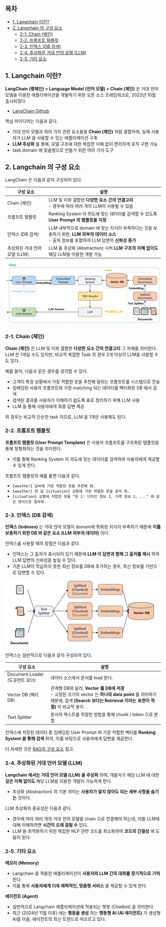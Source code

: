 ## 목차

* [1. Langchain 이란?](#1-langchain-이란)
* [2. Langchain 의 구성 요소](#2-langchain-의-구성-요소)
  * [2-1. Chain (체인)](#2-1-chain-체인)
  * [2-2. 프롬프트 템플릿](#2-2-프롬프트-템플릿)
  * [2-3. 인덱스 (DB 검색)](#2-3-인덱스-db-검색)
  * [2-4. 추상화된 거대 언어 모델 (LLM)](#2-4-추상화된-거대-언어-모델-llm)
  * [2-5. 기타 요소](#2-5-기타-요소)

## 1. Langchain 이란?

**LangChain (랭체인) = Language Model (언어 모델) + Chain (체인)** 은 거대 언어 모델을 이용한 애플리케이션을 개발하기 위한 오픈 소스 프레임워크로, 2022년 10월 출시되었다.

* [LangChain Github](https://github.com/langchain-ai/langchain)

핵심 아이디어는 다음과 같다.

* 거대 언어 모델과 여러 가지 관련 요소들을 **Chain (체인)** 처럼 결합하여, 실제 사용자가 LLM 을 사용할 수 있는 애플리케이션 구축
* **LLM 추상화** 를 통해, 모델 구조에 대한 복잡한 이해 없이 편리하게 로직 구현 가능
* task domain 에 맞춤형으로 만들기 위한 여러 가지 도구

## 2. Langchain 의 구성 요소

LangChain 은 다음과 같이 구성되어 있다.

| 구성 요소               | 설명                                                                                                 |
|---------------------|----------------------------------------------------------------------------------------------------|
| Chain (체인)          | LLM 및 이와 결합한 **다양한 요소 간의 연결고리**<br>- 경우에 따라 여러 개의 LLM이 사용될 수 있음                                    |
| 프롬프트 템플릿            | Ranking System 이 의도에 맞는 데이터를 검색할 수 있도록 **User Prompt 의 템플릿을 지정**                                   |
| 인덱스 (DB 검색)         | LLM 내부적으로 domain 에 맞는 지식이 부족하다는 것을 보충하기 위한, **LLM 외부의 데이터 소스**<br>- 출처 정보를 포함하여 LLM 답변의 **신뢰성 증가** |
| 추상화된 거대 언어 모델 (LLM) | LLM 을 추상화 (Abstraction) 시켜 **LLM 구조의 이해 없이도** 해당 LLM을 이용한 개발 가능                                    |

![image](images/Langchain_1.PNG)

### 2-1. Chain (체인)

**Chain (체인)** 은 LLM 및 이와 결합한 **다양한 요소 간의 연결고리** 그 자체를 의미한다. LLM 은 1개일 수도 있지만, 비교적 복잡한 Task 의 경우 2개 이상의 LLM을 사용할 수도 있다.

예를 들어, 다음과 같은 경우를 생각할 수 있다.

* 고객이 특정 상황에서 가장 적합한 옷을 추천해 달라는 프롬프트를 시스템으로 전송
* 임베딩된 사용자 프롬프트와 가장 matching 되는 데이터를 벡터화된 DB 에서 검색
* 검색된 결과를 사용자가 이해하기 쉽도록 표로 정리하기 위해 LLM 사용
* LLM 을 통해 사용자에게 최종 답변 제공

위 경우는 비교적 단순한 task 이므로, LLM 을 1개만 사용해도 된다.

### 2-2. 프롬프트 템플릿

**프롬프트 템플릿 (User Prompt Template)** 은 사용자 프롬프트를 구조화된 템플릿을 통해 정형화하는 것을 의미한다.

* 이를 통해 Ranking System 이 의도에 맞는 데이터를 검색하여 사용자에게 제공할 수 있게 한다.

프롬프트 템플릿의 예를 들면 다음과 같다.

* ```{weather} 날씨에 가장 적합한 옷을 추천해 줘.```
* ```{weather} 한 날 {situation} 상황에 가장 적절한 옷을 골라 줘.```
* ```{situation} 상황에 적합한 옷을 "옷 1: 디자인 정보 1, 가격 정보 1, ..." 와 같은 형식으로 알려줘.```

### 2-3. 인덱스 (DB 검색)

**인덱스 (Indexes)** 는 거대 언어 모델이 domain에 특화된 지식이 부족하기 때문에 **이를 보충하기 위한 DB 와 같은 요소 (LLM 외부의 데이터)** 이다.

인덱스를 사용할 때의 장점은 다음과 같다.

* 인덱스는 그 출처가 표시되어 있기 때문에 **LLM 이 답변과 함께 그 출처를 제시** 하여 LLM 답변의 신뢰성을 높일 수 있다.
* 기존 LLM이 학습하지 못한 최신 정보를 DB에 추가하는 경우, 최신 정보를 기반으로 답변할 수 있다.

![image](images/Langchain_2.PNG)

인덱스는 일반적으로 다음과 같이 구성되어 있다.

| 구성 요소                     | 설명                                                                                                                                      |
|---------------------------|-----------------------------------------------------------------------------------------------------------------------------------------|
| Document Loader (도큐먼트 로더) | 데이터 소스에서 문서를 load 한다.                                                                                                                   |
| Vector DB (벡터 DB)         | 관계형 DB와 달리, **Vector 를 DB에 저장**<br> - 고정된 크기의 vector 는 **하나의 data point** 를 의미하기 때문에, 검색 **(Search 보다는 Retrieval 이라는 표현이 적절)** 이 비교적 용이 |
| Text Splitter             | 문서의 텍스트를 적절한 방법을 통해 chunk / token 으로 분할                                                                                                 |

인덱스에 저장된 데이터 중 임베딩된 User Prompt 와 가장 적합한 벡터를 **Ranking System 을 통해 검색** 하여, 이를 바탕으로 사용자에게 답변을 제공한다.

더 자세한 것은 [RAG의 구성 요소](LLM_기초_RAG.md#3-rag의-구성-요소) 참고.

### 2-4. 추상화된 거대 언어 모델 (LLM)

**Langchain 에서는 거대 언어 모델 (LLM) 을 추상화** 하여, 개발자가 해당 LLM 에 대한 **깊은 이해 없이도** 해당 LLM을 이용한 개발이 가능하게 한다. 

* 추상화 (Abstraction) 의 기본 의미는 **사용자가 알지 않아도 되는 세부 사항을 숨기는** 것이다.

LLM 추상화의 중요성은 다음과 같다.

* 경우에 따라 여러 개의 거대 언어 모델을 chain 으로 연결해야 하는데, 이들 LLM에 대해 이해하려면 **시간이 오래 걸릴 수** 있다.
* LLM 을 최적화하기 위한 복잡한 NLP 관련 코드를 최소화하여 **코드의 간결성** 에 도움이 된다.

### 2-5. 기타 요소

**메모리 (Memory)**

* Langchain 을 적용한 애플리케이션이 **사용자와 LLM 간의 대화를 장기적으로 기억** 한다.
* 이를 통해 **사용자에게 더욱 매력적인, 맞춤형 서비스** 를 제공할 수 있게 한다.

**에이전트 (Agent)**

* 일반적으로 Langchain 애플리케이션에 적용되는 챗봇 (Chatbot) 을 의미한다.
* 최근 (2024년 11월 이후) 에는 **행동을 생성** 하는 **행동형 AI (AI 에이전트)** 가 생성형 AI를 이을, 에이전트의 최신 트렌드로 떠오르고 있다.
